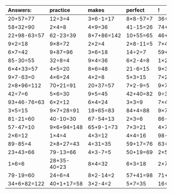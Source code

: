 | Answers: | practice | makes | perfect | ! |
| :--- | :--- | :--- | :--- | :--- |
| 20+57=77 | 12÷3=4 | 3×6-1=17 | 8×8-57=7 | 36÷6=6 | 
| 58+32=90 | 2×4=8 | 4×9=36 | 41-15=26 | 74+32+30=136 | 
| 22+98-63=57 | 62-23=39 | 8×7+86=142 | 10+55=65 | 46+27=73 | 
| 9×2=18 | 9×8=72 | 2×2=4 | 2×8-11=5 | 7×4=28 | 
| 6×7=42 | 9+87=96 | 3×6=18 | 14÷2=7 | 59+14=73 | 
| 85-30=55 | 32÷8=4 | 9×4=36 | 6×2-4=8 | 1×2=2 | 
| 6×4+33=57 | 4×5=20 | 8×6=48 | 21-6=15 | 9×3=27 | 
| 9×7-63=0 | 4×6=24 | 4×2=8 | 5×3=15 | 7×2=14 | 
| 2×8+96=112 | 70+21=91 | 20+37=57 | 7×2-9=5 | 9×7-60=3 | 
| 42÷7=6 | 5×6=30 | 9×5=45 | 42+40=82 | 9÷3=3 | 
| 93+46-76=63 | 6×2=12 | 6×4=24 | 3×3=9 | 7×4+24=52 | 
| 3×5=15 | 9×7+28=91 | 18+65=83 | 84+4=88 | 9×7+91=154 | 
| 81-21=60 | 40-10=30 | 67-54=13 | 2×3=6 | 86-5=81 | 
| 57-47=10 | 9×6+94=148 | 65+9-1=73 | 7×3=21 | 4×7=28 | 
| 2×6=12 | 1×4=4 | 4×3=12 | 4×4=16 | 98-94=4 | 
| 89-85=4 | 2×8+27=43 | 4+31=35 | 59+17=76 | 63÷7=9 | 
| 23+43=66 | 79-13=66 | 4×3-7=5 | 50+19=69 | 2×5=10 | 
| 1×6=6 | 28+35-40=23 | 8×4=32 | 6×3=18 | 2×7=14 | 
| 79-19=60 | 24÷6=4 | 8×2-14=2 | 57+41=98 | 71+97-10=158 | 
| 34+6+82=122 | 40+1+17=58 | 3×2-4=2 | 5×7=35 | 16÷2=8 | 
